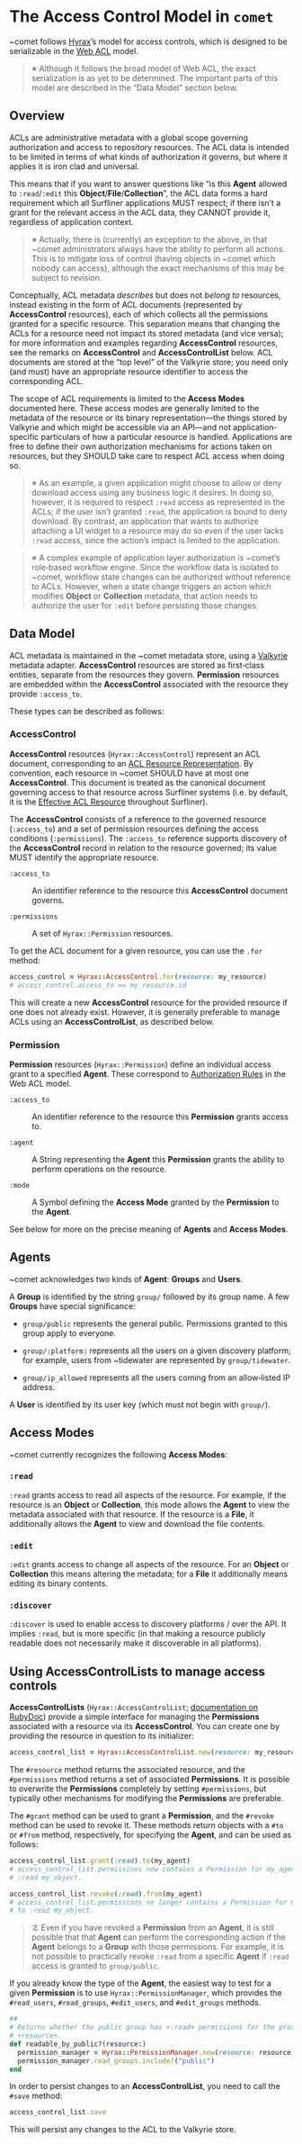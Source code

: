 The Access Control Model in `comet`
===================================

~comet follows [Hyrax][hyrax]’s model for access controls, which is designed to
be serializable in the [Web ACL][webacl] model.

> ※ Although it follows the broad model of Web ACL, the exact serialization is
> as yet to be determined. The important parts of this model are described in
> the “Data Model” section below.

## Overview

ACLs are administrative metadata with a global scope governing authorization and
access to repository resources. The ACL data is intended to be limited in terms
of what kinds of authorization it governs, but where it applies it is iron clad
and universal.

This means that if you want to answer questions like “is this **Agent** allowed
to `:read`/`:edit` this **Object**/**File**/**Collection**”, the ACL data forms
a hard requirement which all Surfliner applications MUST respect; if there isn’t
a grant for the relevant access in the ACL data, they CANNOT provide it,
regardless of application context.

> ※ Actually, there is (currently) an exception to the above, in that ~comet
> administrators always have the ability to perform all actions. This is to
> mitigate loss of control (having objects in ~comet which nobody can access),
> although the exact mechanisms of this may be subject to revision.

Conceptually, ACL metadata _describes_ but does not _belong to_ resources,
instead existing in the form of ACL documents (represented by **AccessControl**
resources), each of which collects all the permissions granted for a specific
resource. This separation means that changing the ACLs for a resource need not
impact its stored metadata (and vice versa); for more information and examples
regarding **AccessControl** resources, see the remarks on **AccessControl** and
**AccessControlList** below. ACL documents are stored at the “top level” of the
Valkyrie store; you need only (and must) have an appropriate resource identifier
to access the corresponding ACL.

The scope of ACL requirements is limited to the **Access Modes** documented
here. These access modes are generally limited to the metadata of the resource
or its binary representation—the things stored by Valkyrie and which might be
accessible via an API—and not application‐specific particulars of how a
particular resource is handled. Applications are free to define their own
authorization mechanisms for actions taken on resources, but they SHOULD take
care to respect ACL access when doing so.

> ※ As an example, a given application might choose to allow or deny download
> access using any business logic it desires. In doing so, however, it is
> required to respect `:read` access as represented in the ACLs; if the user
> isn’t granted `:read`, the application is bound to deny download. By contrast,
> an application that wants to authorize attaching a UI widget to a resource may
> do so even if the user lacks `:read` access, since the action’s impact is
> limited to the application.

> ※ A complex example of application layer authorization is ~comet’s role‐based
> workflow engine. Since the workflow data is isolated to ~comet, workflow state
> changes can be authorized without reference to ACLs. However, when a state
> change triggers an action which modifies **Object** or **Collection**
> metadata, that action needs to authorize the user for `:edit` before
> persisting those changes.

## Data Model

ACL metadata is maintained in the ~comet metadata store, using a
[Valkyrie][valkyrie] metadata adapter. **AccessControl** resources are stored as
first‐class entities, separate from the resources they govern. **Permission**
resources are embedded within the **AccessControl** associated with the resource
they provide `:access_to`.

These types can be described as follows:

### **AccessControl**

**AccessControl** resources (`Hyrax::AccessControl`) represent an ACL document,
corresponding to an [ACL Resource Representation][webacl-acl-resource]. By
convention, each resource in ~comet SHOULD have at most one **AccessControl**.
This document is treated as the canonical document governing access to that
resource across Surfliner systems (i.e. by default, it is the
[Effective ACL Resource][webacl-effective] throughout Surfliner).

The **AccessControl** consists of a reference to the governed resource
(`:access_to`) and a set of permission resources defining the access conditions
(`:permissions`). The `:access_to` reference supports discovery of the
**AccessControl** record in relation to the resource governed; its value MUST
identify the appropriate resource.

<dl>
  <dt><code>:access_to</code></dt>
  <dd>

An identifier reference to the resource this **AccessControl** document governs.

  </dd>
</dl>

<dl>
  <dt><code>:permissions</code></dt>
  <dd>

A set of `Hyrax::Permission` resources.

  </dd>
</dl>

To get the ACL document for a given resource, you can use the `.for` method:

```ruby
access_control = Hyrax::AccessControl.for(resource: my_resource)
# access_control.access_to == my_resource.id
```

This will create a new **AccessControl** resource for the provided resource if
one does not already exist. However, it is generally preferable to manage ACLs
using an **AccessControlList**, as described below.

### **Permission**

**Permission** resources (`Hyrax::Permission`) define an individual access grant
to a specified **Agent**. These correspond to
[Authorization Rules][webacl-authorization] in the Web ACL model.

<dl>
  <dt><code>:access_to</code></dt>
  <dd>

An identifier reference to the resource this **Permission** grants access to.

  </dd>
</dl>

<dl>
  <dt><code>:agent</code></dt>
  <dd>

A String representing the **Agent** this **Permission** grants the ability to
perform operations on the resource.

  </dd>
</dl>

<dl>
  <dt><code>:mode</code></dt>
  <dd>

A Symbol defining the **Access Mode** granted by the **Permission** to the
**Agent**.

  </dd>
</dl>

See below for more on the precise meaning of **Agents** and **Access Modes**.

## **Agents**

~comet acknowledges two kinds of **Agent**: **Groups** and **Users**.

A **Group** is identified by the string `group/` followed by its group name. A
few **Groups** have special significance:

- `group/public` represents the general public. Permissions granted to this
group apply to everyone.

- `group/❲platform❳` represents all the users on a given discovery platform; for
example, users from ~tidewater are represented by `group/tidewater`.

- `group/ip_allowed` represents all the users coming from an allow‐listed IP
address.

A **User** is identified by its user key (which must not begin with `group/`).

## **Access Modes**

~comet currently recognizes the following **Access Modes**:

### `:read`

`:read` grants access to read all aspects of the resource. For example, if the
resource is an **Object** or **Collection**, this mode allows the **Agent** to
view the metadata associated with that resource. If the resource is a **File**,
it additionally allows the **Agent** to view and download the file contents.

### `:edit`

`:edit` grants access to change all aspects of the resource. For an **Object**
or **Collection** this means altering the metadata; for a **File** it
additionally means editing its binary contents.

### `:discover`

`:discover` is used to enable access to discovery platforms / over the API. It
implies `:read`, but is more specific (in that making a resource publicly
readable does not necessarily make it discoverable in all platforms).

## Using **AccessControlLists** to manage access controls

**AccessControlLists** (`Hyrax::AccessControlList`;
[documentation on RubyDoc][rubydoc-hyrax-acl]) provide a simple interface for
managing the **Permissions** associated with a resource via its
**AccessControl**. You can create one by providing the resource in question to
its initializer:

```ruby
access_control_list = Hyrax::AccessControlList.new(resource: my_resource)
```

The `#resource` method returns the associated resource, and the `#permissions`
method returns a set of associated **Permissions**. It is possible to overwrite
the **Permissions** completely by setting `#permissions`, but typically other
mechanisms for modifying the **Permissions** are preferable.

The `#grant` method can be used to grant a **Permission**, and the `#revoke`
method can be used to revoke it. These methods return objects with a `#to` or
`#from` method, respectively, for specifying the **Agent**, and can be used as
follows:

<!--

> ☡ This may not work with groups right now; see
> <https://gitlab.com/surfliner/surfliner/-/blob/3038d2fd1ba14be5f2c2ed7d08e8a91ec810d750/comet/app/services/discovery_platform_publisher.rb#L110>.

-->

```ruby
access_control_list.grant(:read).to(my_agent)
# access_control_list.permissions now contains a Permission for my_agent to
# :read my_object.

access_control_list.revoke(:read).from(my_agent)
# access_control_list.permissions no longer contains a Permission for my_agent
# to :read my_object.
```

> ☡ Even if you have revoked a **Permission** from an **Agent**, it is still
> possible that that **Agent** can perform the corresponding action if the
> **Agent** belongs to a **Group** with those permissions. For example, it is
> not possible to practically revoke `:read` from a specific **Agent** if
> `:read` access is granted to `group/public`.

<!--

> ☡ The following does not currently work, but I feel like it should (i.e. this
> is a bug upstream). See remarks @
> <https://gitlab.com/surfliner/surfliner/-/blob/3038d2fd1ba14be5f2c2ed7d08e8a91ec810d750/comet/app/services/discovery_platform_publisher.rb#L91-97>
>
> I would also like it if upstream had a dedicated method for this which doesn’t
> rely on knowing how **Agent** strings are derived from various classes.

You can see if a permission already exists in the ACLs for a resource by trying
to change it, and testing whether this results in `#pending_changes?`:

```ruby
##
# Returns whether the provided +agent+ has +:read+ permissions for the provided
# +resource+.
def readable_by?(agent, resource:)
  test_acl = Hyrax::AccessControlList.new(resource: resource)
  test_acl.grant(:read).to(agent)
  !test_acl.pending_changes?
end
```

> ☡ Be sure not to persist this test!

-->

If you already know the type of the **Agent**, the easiest way to test for a
given **Permission** is to use `Hyrax::PermissionManager`, which provides the
`#read_users`, `#read_groups`, `#edit_users`, and `#edit_groups` methods.

```ruby
##
# Returns whether the public group has +:read+ permissions for the provided
# +resource+.
def readable_by_public?(resource:)
  permission_manager = Hyrax::PermissionManager.new(resource: resource)
  permission_manager.read_groups.include?("public")
end
```

In order to persist changes to an **AccessControlList**, you need to call the
`#save` method:

```ruby
access_control_list.save
```

This will persist any changes to the ACL to the Valkyrie store.

[hyrax]: https://github.com/samvera/hyrax "Hyrax on GitHub"
[rubydoc-hyrax-acl]: https://rubydoc.info/gems/hyrax/Hyrax/AccessControlList "Class: Hyrax::AccessControlList"
[valkyrie]: https://github.com/samvera/valkyrie "Valkyrie on GitHub"
[webacl]: https://solid.github.io/web-access-control-spec/ "SOLID Web Access Control"
[webacl-acl-resource]: https://solid.github.io/web-access-control-spec/#acl-resource-representation "SOLID Web Access Control: ACL Resource Representation"
[webacl-authorization]: https://solid.github.io/web-access-control-spec/#authorization-rule "SOLID Web Access Control: Authorization Rule"
[webacl-effective]: https://solid.github.io/web-access-control-spec/#effective-acl-resource "SOLID Web Access Control: Effective ACL Resource"
